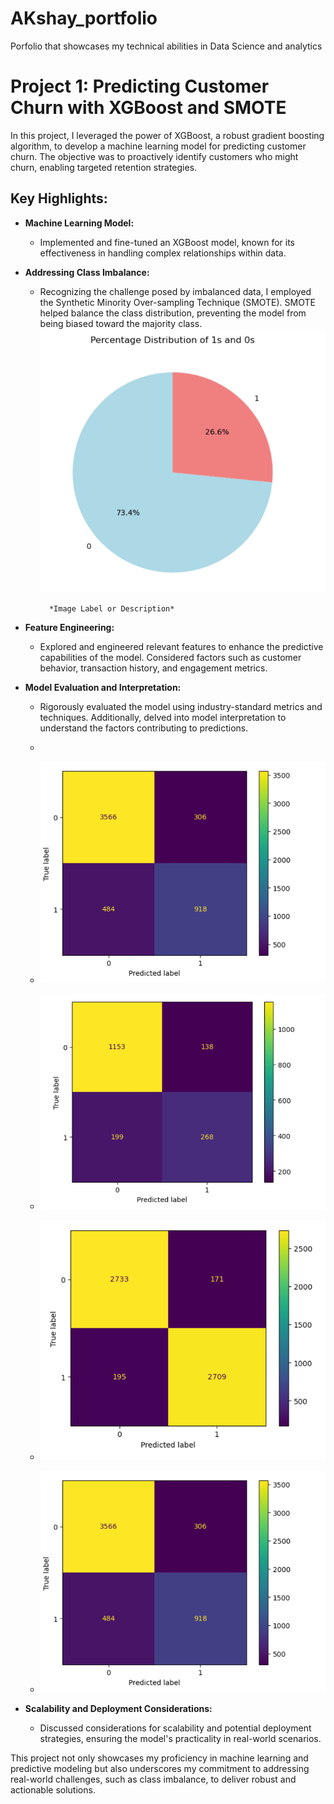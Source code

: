 # AKshay_portfolio
Porfolio that showcases my technical abilities in Data Science and analytics

# Project 1: Predicting Customer Churn with XGBoost and SMOTE

In this project, I leveraged the power of XGBoost, a robust gradient boosting algorithm, to develop a machine learning model for predicting customer churn. The objective was to proactively identify customers who might churn, enabling targeted retention strategies.

## Key Highlights:

- **Machine Learning Model:**
  - Implemented and fine-tuned an XGBoost model, known for its effectiveness in handling complex relationships within data.

- **Addressing Class Imbalance:**
  - Recognizing the challenge posed by imbalanced data, I employed the Synthetic Minority Over-sampling Technique (SMOTE). SMOTE helped balance the class distribution, preventing the model from being biased toward the majority class.
    ![Class Imbalance](./imbal.PNG "example1")




          *Image Label or Description*


- **Feature Engineering:**
  - Explored and engineered relevant features to enhance the predictive capabilities of the model. Considered factors such as customer behavior, transaction history, and engagement metrics.

- **Model Evaluation and Interpretation:**
  - Rigorously evaluated the model using industry-standard metrics and techniques. Additionally, delved into model interpretation to understand the factors contributing to predictions.
 
  - 
  - ![Train accuracy before applying SMOTE](./train_before_smote.PNG)
  - ![Test accuracy before applying SMOTE](./test_before_smote.PNG)
 
  - ![Train accuracy after applying SMOTE](./train_after_smote.PNG)
  - ![Test accuracy after applying SMOTE](./train_before_smote.PNG)

- **Scalability and Deployment Considerations:**
  - Discussed considerations for scalability and potential deployment strategies, ensuring the model's practicality in real-world scenarios.

This project not only showcases my proficiency in machine learning and predictive modeling but also underscores my commitment to addressing real-world challenges, such as class imbalance, to deliver robust and actionable solutions.

